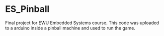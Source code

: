 # ES_Pinball

Final project for EWU Embedded Systems course.
This code was uploaded to a arduino inside a pinball machine and used to run the game.
